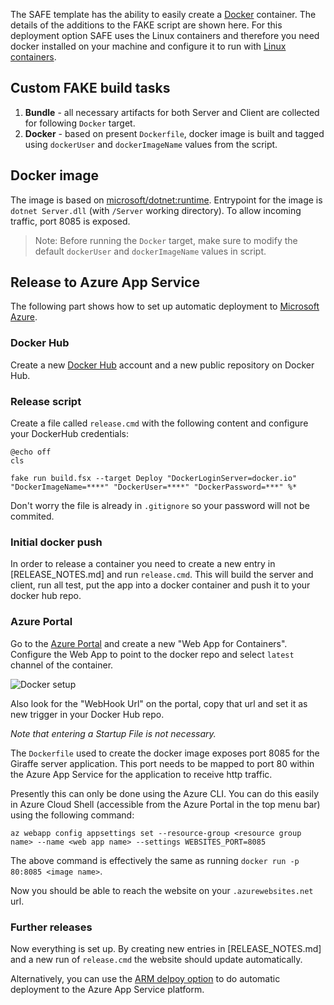 The SAFE template has the ability to easily create a [Docker](https://www.docker.com/) container. The details of the additions to the FAKE script are shown here. For this deployment option SAFE uses the Linux containers and therefore you need docker installed on your machine and configure it to run with [Linux containers](https://docs.microsoft.com/en-us/virtualization/windowscontainers/deploy-containers/linux-containers).

## Custom FAKE build tasks

1. **Bundle** - all necessary artifacts for both Server and Client are collected for following `Docker` target.
1. **Docker** - based on present `Dockerfile`, docker image is built and tagged using `dockerUser` and `dockerImageName` values from the script. 

## Docker image

The image is based on [microsoft/dotnet:runtime](https://hub.docker.com/r/microsoft/dotnet/).
Entrypoint for the image is `dotnet Server.dll` (with `/Server` working directory).
To allow incoming traffic, port 8085 is exposed.

> Note: Before running the `Docker` target, make sure to modify the default `dockerUser` and `dockerImageName` values in script.

## Release to Azure App Service

The following part shows how to set up automatic deployment to [Microsoft Azure](https://azure.microsoft.com).

### Docker Hub

Create a new [Docker Hub](https://hub.docker.com) account and a new public repository on Docker Hub.

### Release script

Create a file called `release.cmd` with the following content and configure your DockerHub credentials:

    @echo off
    cls

    fake run build.fsx --target Deploy "DockerLoginServer=docker.io" "DockerImageName=****" "DockerUser=****" "DockerPassword=***" %*

Don't worry the file is already in `.gitignore` so your password will not be commited.

### Initial docker push

In order to release a container you need to create a new entry in [RELEASE_NOTES.md] and run `release.cmd`.
This will build the server and client, run all test, put the app into a docker container and push it to your docker hub repo.

### Azure Portal

Go to the [Azure Portal](https://portal.azure.com) and create a new "Web App for Containers".
Configure the Web App to point to the docker repo and select `latest` channel of the container.

![Docker setup](https://user-images.githubusercontent.com/57396/31279587-e06001d0-aaa9-11e7-9b4b-a3e8278a6419.png)

Also look for the "WebHook Url" on the portal, copy that url and set it as new trigger in your Docker Hub repo.

*Note that entering a Startup File is not necessary.*

The `Dockerfile` used to create the docker image exposes port 8085 for the Giraffe server application. This port needs to be mapped to port 80 within the Azure App Service for the application to receive http traffic.

Presently this can only be done using the Azure CLI. You can do this easily in Azure Cloud Shell (accessible from the Azure Portal in the top menu bar) using the following command:

`az webapp config appsettings set --resource-group <resource group name> --name <web app name> --settings WEBSITES_PORT=8085`

The above command is effectively the same as running `docker run -p 80:8085 <image name>`.

Now you should be able to reach the website on your `.azurewebsites.net` url.

### Further releases

Now everything is set up. By creating new entries in [RELEASE_NOTES.md] and a new run of `release.cmd` the website should update automatically.

Alternatively, you can use the [ARM delpoy option](template-appservice.md) to do automatic deployment to the Azure App Service platform.

